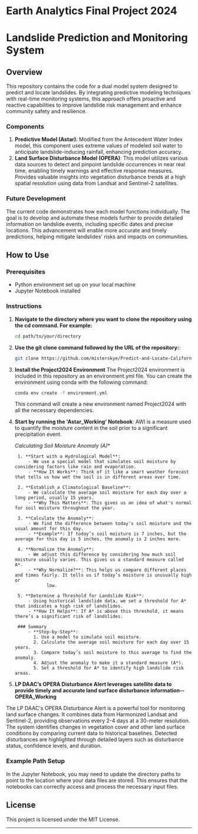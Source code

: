 # Earth Analytics Final Project 2024
# Landslide Prediction and Monitoring System

## Overview
This repository contains the code for a dual model system designed to predict and locate landslides. By integrating predictive modeling techniques with real-time monitoring systems, this approach offers proactive and reactive capabilities to improve landslide risk management and enhance community safety and resilience.

### Components
1. **Predictive Model (Astar)**: Modified from the Antecedent Water Index model, this component uses extreme values of modeled soil water to anticipate landslide-inducing rainfall, enhancing prediction accuracy.
2. **Land Surface Disturbance Model (OPERA)**: This model utilizes various data sources to detect and pinpoint landslide occurrences in near real time, enabling timely warnings and effective response measures. Provides valuable insights into vegetation disturbance trends at a high spatial resolution using data from Landsat and Sentinel-2 satellites.

### Future Development
The current code demonstrates how each model functions individually. The goal is to develop and automate these models further to provide detailed information on landslide events, including specific dates and precise locations. This advancement will enable more accurate and timely predictions, helping mitigate landslides' risks and impacts on communities.

## How to Use

### Prerequisites
- Python environment set up on your local machine
- Jupyter Notebook installed

### Instructions
1. **Navigate to the directory where you want to clone the repository using the cd command. For example:**
    ```sh
    cd path/to/your/directory
    ```
    
2. **Use the git clone command followed by the URL of the repository:**: 
   ```sh
   git clone https://github.com/misterskye/Predict-and-Locate-California-Landslides.git
   ```
3. **Install the Project2024 Environment**
    The Project2024 environment is included in this repository as an environment.yml file. You can create the environment using conda with the following command:
    ```sh
    conda env create -f environment.yml
    ```
    This command will create a new environment named Project2024 with all the necessary dependencies.

4. **Start by running the 'Astar_Working' Notebook**: 
AWI is a measure used to quantify the moisture content in the soil prior to a significant precipitation event.  

    **Calculating Soil Moisture Anomaly (A*)**

        1. **Start with a Hydrological Model**:
            - We use a special model that simulates soil moisture by considering factors like rain and evaporation.
            - **How It Works**: Think of it like a smart weather forecast that tells us how wet the soil is in different areas over time.

        2. **Establish a Climatological Baseline**:
            - We calculate the average soil moisture for each day over a long period, usually 15 years.
            - **Why This Matters**: This gives us an idea of what's normal for soil moisture throughout the year.

        3. **Calculate the Anomaly**:
            - We find the difference between today's soil moisture and the usual amount for this day.
            - **Example**: If today’s soil moisture is 7 inches, but the average for this day is 5 inches, the anomaly is 2 inches more.

        4. **Normalize the Anomaly**:
            - We adjust this difference by considering how much soil moisture usually varies. This gives us a standard measure called A*.
            - **Why Normalize?**: This helps us compare different places and times fairly. It tells us if today’s moisture is unusually high or
                   low.

        5. **Determine a Threshold for Landslide Risk**:
            - Using historical landslide data, we set a threshold for A* that indicates a high risk of landslides.
            - **How It Helps**: If A* is above this threshold, it means there’s a significant risk of landslides.

        ### Summary
            - **Step-by-Step**:
              1. Use a model to simulate soil moisture.
              2. Calculate the average soil moisture for each day over 15 years.
              3. Compare today’s soil moisture to this average to find the anomaly.
              4. Adjust the anomaly to make it a standard measure (A*).
              5. Set a threshold for A* to identify high landslide risk areas.

5. **LP DAAC’s OPERA Disturbance Alert leverages satellite data to provide timely and accurate land surface disturbance information--OPERA_Working**

The LP DAAC's OPERA Disturbance Alert is a powerful tool for monitoring land surface changes. It combines data from Harmonized Landsat and Sentinel-2, providing observations every 2-4 days at a 30-meter resolution. The system identifies changes in vegetation cover and other land surface conditions by comparing current data to historical baselines. Detected disturbances are highlighted through detailed layers such as disturbance status, confidence levels, and duration. 


### Example Path Setup
In the Jupyter Notebook, you may need to update the directory paths to point to the location where your data files are stored. This ensures that the notebooks can correctly access and process the necessary input files.


## License
This project is licensed under the MIT License.

---
